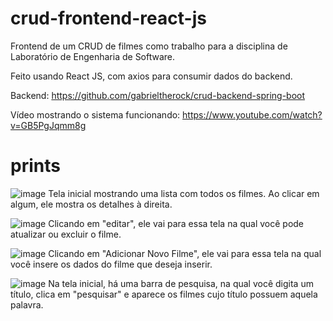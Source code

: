 # crud-frontend-react-js

Frontend de um CRUD de filmes como trabalho para a disciplina de Laboratório de Engenharia de Software.

Feito usando React JS, com axios para consumir dados do backend.

Backend: https://github.com/gabrieltherock/crud-backend-spring-boot

Vídeo mostrando o sistema funcionando: https://www.youtube.com/watch?v=GB5PgJqmm8g

# prints

![image](https://user-images.githubusercontent.com/52108752/121783549-9ffa4500-cb85-11eb-877c-6f93de530eab.png)
Tela inicial mostrando uma lista com todos os filmes. Ao clicar em algum, ele mostra os detalhes à direita.


![image](https://user-images.githubusercontent.com/52108752/121783578-cc15c600-cb85-11eb-87ee-110e1f0f3f5c.png)
Clicando em "editar", ele vai para essa tela na qual você pode atualizar ou excluir o filme.


![image](https://user-images.githubusercontent.com/52108752/121783607-f5ceed00-cb85-11eb-9b1c-68cf65c1c2d2.png)
Clicando em "Adicionar Novo Filme", ele vai para essa tela na qual você insere os dados do filme que deseja inserir.


![image](https://user-images.githubusercontent.com/52108752/121783705-85749b80-cb86-11eb-94c5-3e71af2754ad.png)
Na tela inicial, há uma barra de pesquisa, na qual você digita um título, clica em "pesquisar" e aparece os filmes cujo título possuem aquela palavra.
